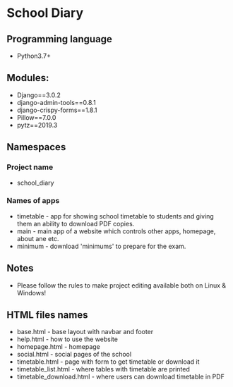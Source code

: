 # School Diary

## Programming language
- Python3.7+

## Modules:
- Django==3.0.2
- django-admin-tools==0.8.1
- django-crispy-forms==1.8.1
- Pillow==7.0.0
- pytz==2019.3

## Namespaces
### Project name
- school_diary
### Names of apps
- timetable - app for showing school timetable to students and giving them an ability to download PDF copies.
- main - main app of a website which controls other apps, homepage, about ane etc.
- minimum - download 'minimums' to prepare for the exam.

## Notes
- Please follow the rules to make project editing available both on Linux & Windows!

## HTML files names
- base.html - base layout with navbar and footer
- help.html - how to use the website
- homepage.html - homepage
- social.html - social pages of the school
- timetable.html - page with form to get timetable or download it
- timetable_list.html - where tables with timetable are printed
- timetable_download.html - where users can download timetable in PDF
